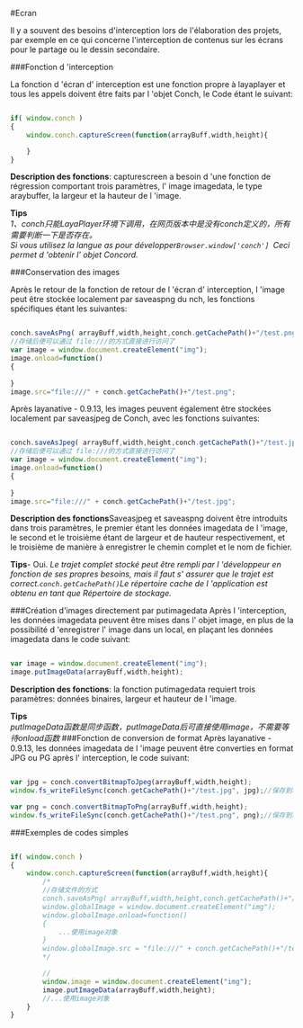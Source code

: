 #Ecran

Il y a souvent des besoins d'interception lors de l'élaboration des projets, par exemple en ce qui concerne l'interception de contenus sur les écrans pour le partage ou le dessin secondaire.

###Fonction d 'interception

La fonction d 'écran d' interception est une fonction propre à layaplayer et tous les appels doivent être faits par l 'objet Conch, le Code étant le suivant:

```javascript

if( window.conch )
{
    window.conch.captureScreen(function(arrayBuff,width,height){

    }
}
```

**Description des fonctions**: capturescreen a besoin d 'une fonction de régression comportant trois paramètres, l' image imagedata, le type araybuffer, la largeur et la hauteur de l 'image.

**Tips**  
*1、conch只能LayaPlayer环境下调用，在网页版本中是没有conch定义的，所有需要判断一下是否存在。*  
*Si vous utilisez la langue as pour développer`Browser.window['conch'] `Ceci permet d 'obtenir l' objet Concord.*

###Conservation des images

Après le retour de la fonction de retour de l 'écran d' interception, l 'image peut être stockée localement par saveaspng du nch, les fonctions spécifiques étant les suivantes:


```javascript

conch.saveAsPng( arrayBuff,width,height,conch.getCachePath()+"/test.png" );
//存储后便可以通过 file:///的方式直接进行访问了
var image = window.document.createElement("img");
image.onload=function()
{	
	
}
image.src="file:///" + conch.getCachePath()+"/test.png";
```

Après layanative - 0.9.13, les images peuvent également être stockées localement par saveasjpeg de Conch, avec les fonctions suivantes:


```javascript

conch.saveAsJpeg( arrayBuff,width,height,conch.getCachePath()+"/test.jpg" );
//存储后便可以通过 file:///的方式直接进行访问了
var image = window.document.createElement("img");
image.onload=function()
{	
	
}
image.src="file:///" + conch.getCachePath()+"/test.jpg";
```



**Description des fonctions**Saveasjpeg et saveaspng doivent être introduits dans trois paramètres, le premier étant les données imagedata de l 'image, le second et le troisième étant de largeur et de hauteur respectivement, et le troisième de manière à enregistrer le chemin complet et le nom de fichier.

**Tips**- Oui.
*Le trajet complet stocké peut être rempli par l 'développeur en fonction de ses propres besoins, mais il faut s' assurer que le trajet est correct.`conch.getCachePath()`Le répertoire cache de l 'application est obtenu en tant que Répertoire de stockage.*


###Création d'images directement par putimagedata
Après l 'interception, les données imagedata peuvent être mises dans l' objet image, en plus de la possibilité d 'enregistrer l' image dans un local, en plaçant les données imagedata dans le code suivant:

```javascript

var image = window.document.createElement("img");
image.putImageData(arrayBuff,width,height);
```

**Description des fonctions**: la fonction putimagedata requiert trois paramètres: données binaires, largeur et hauteur de l 'image.

**Tips**  
*putImageData函数是同步函数，putImageData后可直接使用image，不需要等待onload函数*
###Fonction de conversion de format
Après layanative - 0.9.13, les données imagedata de l 'image peuvent être converties en format JPG ou PG après l' interception, le code suivant:

```javascript

var jpg = conch.convertBitmapToJpeg(arrayBuff,width,height);
window.fs_writeFileSync(conch.getCachePath()+"/test.jpg", jpg);//保存到本地或者其他操作

var png = conch.convertBitmapToPng(arrayBuff,width,height);
window.fs_writeFileSync(conch.getCachePath()+"/test.png", png);//保存到本地或者其他操作
```

###Exemples de codes simples


```javascript

if( window.conch )
{
    window.conch.captureScreen(function(arrayBuff,width,height){
        /*
        //存储文件的方式
        conch.saveAsPng( arrayBuff,width,height,conch.getCachePath()+"/test.png" );
        window.globalImage = window.document.createElement("img");
		window.globalImage.onload=function()
		{
			...使用image对象
		}
		window.globalImage.src = "file:///" + conch.getCachePath()+"/test.png";
        */

        //
        window.image = window.document.createElement("img");
        image.putImageData(arrayBuff,width,height);
        //...使用image对象
    }
}

```

